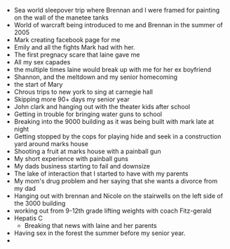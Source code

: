 - Sea world sleepover trip where Brennan and I were framed for painting on the wall of the manetee tanks
- World of warcraft being introduced to me and Brennan in the summer of 2005
- Mark creating facebook page for me
- Emily and all the fights Mark had with her. 
- The first pregnacy scare that laine gave me 
- All my sex capades 
- the multiple times laine would break up with me for her ex boyfriend
- Shannon, and the meltdown and my senior homecoming
- the start of Mary
- Chrous trips to new york to sing at carnegie hall
- Skipping more 90+ days my senior year 
- John clark and hanging out with the theater kids after school
- Getting in trouble for bringing water guns to school
- Breaking into the 9000 building as it was being built with mark late at night
- Getting stopped by the cops for playing hide and seek in a construction yard around marks house
- Shooting a fruit at marks house with a painball gun
- My short experience with painball guns
- My dads business starting to fail and downsize
- The lake of interaction that I started to have with my parents
- My mom's drug problem and her saying that she wants a divorce from my dad
- Hanging out with brennan and Nicole on the stairwells on the left side of the 3000 building
- working out from 9-12th grade lifting weights with coach Fitz-gerald
- Hepatis C
  - Breaking that news with laine and her parents
- Having sex in the forest the summer before my senior year.
- 